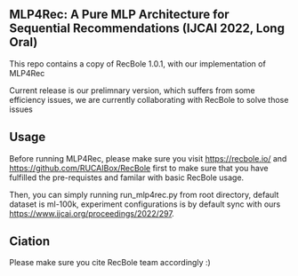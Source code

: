 ## MLP4Rec: A Pure MLP Architecture for Sequential Recommendations (IJCAI 2022, Long Oral)

This repo contains a copy of RecBole 1.0.1, with our implementation of MLP4Rec

Current release is our prelimnary version, which suffers from some efficiency issues, we are currently collaborating with RecBole to solve those issues

## Usage

Before running MLP4Rec, please make sure you visit https://recbole.io/ and https://github.com/RUCAIBox/RecBole first to make sure that you have fulfilled the pre-requistes and familar with basic RecBole usage.

Then, you can simply running run_mlp4rec.py from root directory, default dataset is ml-100k, experiment configurations is by default sync with ours https://www.ijcai.org/proceedings/2022/297.

## Ciation

Please make sure you cite RecBole team accordingly :)

